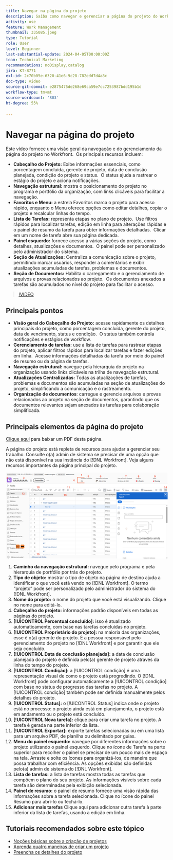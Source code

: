 ```yaml
---
title: Navegar na página do projeto
description: Saiba como navegar e gerenciar a página do projeto do Workfront com eficiência usando recursos como cabeçalho do projeto, navegação estrutural, lista de tarefas, atualizações e seções de documento.
activity: use
feature: Work Management
thumbnail: 335085.jpeg
type: Tutorial
role: User
level: Beginner
last-substantial-update: 2024-04-05T00:00:00Z
team: Technical Marketing
recommendations: noDisplay,catalog
jira: KT-8771
exl-id: 2c70b05e-6320-41e6-9c28-782edd7d4a8c
doc-type: video
source-git-commit: e2875475de268e69ca59e7cc7253987bdd195b1d
workflow-type: tm+mt
source-wordcount: '803'
ht-degree: 55%

---
```


# Navegar na página do projeto

Este vídeo fornece uma visão geral da navegação e do gerenciamento da página do projeto no Workfront. &#x200B; Os principais recursos incluem:

* **Cabeçalho do Projeto:** Exibe informações essenciais, como porcentagem concluída, gerente de projeto, data de conclusão planejada, condição do projeto e status. &#x200B; O status ajuda a rastrear o estágio do projeto e aciona notificações. &#x200B;
* **Navegação estrutural:** mostra o posicionamento do projeto no programa e portfólio da organização, com links clicáveis para facilitar a navegação. &#x200B;
* **Favoritos e Menu:** a estrela Favoritos marca o projeto para acesso rápido, enquanto o Menu oferece opções como editar detalhes, copiar o projeto e recalcular linhas do tempo. &#x200B;
* **Lista de Tarefas:** representa etapas no plano de projeto. &#x200B; Use filtros rápidos para localizar tarefas, edição em linha para alterações rápidas e o painel de resumo da tarefa para obter informações detalhadas. &#x200B; Clicar em um nome de tarefa abre sua página dedicada. &#x200B;
* **Painel esquerdo:** fornece acesso a várias seções do projeto, como detalhes, atualizações e documentos. &#x200B; O painel pode ser personalizado pelo administrador do sistema. &#x200B;
* **Seção de Atualizações:** Centraliza a comunicação sobre o projeto, permitindo marcar usuários, responder a comentários e exibir atualizações acumuladas de tarefas, problemas e documentos. &#x200B;
* **Seção de Documentos:** Habilita o carregamento e o gerenciamento de arquivos e provas relacionados ao projeto. &#x200B; Os documentos anexados a tarefas são acumulados no nível do projeto para facilitar o acesso. &#x200B;


>[!VIDEO](https://video.tv.adobe.com/v/3449731/?quality=12&learn=on&enablevpops&captions=por_br)

## Principais pontos

* **Visão geral do Cabeçalho do Projeto:** acesse rapidamente os detalhes principais do projeto, como porcentagem concluída, gerente do projeto, data de vencimento, status e condição. &#x200B; O status também controla notificações e estágios de workflow. &#x200B;
* **Gerenciamento de tarefas:** use a lista de tarefas para rastrear etapas do projeto, aplicar filtros rápidos para localizar tarefas e fazer edições em linha. &#x200B; Acesse informações detalhadas da tarefa por meio do painel de resumo ou da página de tarefas. &#x200B;
* **Navegação estrutural:** navegue pela hierarquia do projeto na organização usando links clicáveis na trilha de navegação estrutural. &#x200B;
* **Atualizações Centralizadas:** Todas as atualizações de tarefas, problemas e documentos são acumuladas na seção de atualizações do projeto, simplificando a comunicação e o rastreamento. &#x200B;
* **Organização de documentos**: carregue e gerencie arquivos e provas relacionados ao projeto na seção de documentos, garantindo que os documentos relevantes sejam anexados às tarefas para colaboração simplificada. &#x200B;


## Principais elementos da página do projeto

[Clique aqui](/help/assets/key-parts-of-the-project-page.pdf) para baixar um PDF desta página.

A página do projeto está repleta de recursos para ajudar a gerenciar seu trabalho. Consulte o(a) admin de sistema se precisar de uma opção que não está disponível na sua instância do [!DNL Workfront]. Veja alguns recursos importantes da página principal do projeto.

![Captura de tela da página do projeto](assets/project-page-graphic-for-planner-v2.png)

1. **Caminho da navegação estrutural:** navegue pelo programa e pela hierarquia de portfólio por trás do projeto.
2. **Tipo de objeto:** mostrar o tipo de objeto na página de destino ajuda a identificar o que você está vendo no [!DNL Workfront]. O termo “projeto” pode ser personalizado pelo administrador do sistema do [!DNL Workfront].
3. **Nome do projeto:** o nome do projeto que você está visualizando. Clique no nome para editá-lo.
4. **Cabeçalho do projeto:** informações padrão disponíveis em todas as páginas do projeto.
5. **[!UICONTROL Percentual concluído]:** isso é atualizado automaticamente, com base nas tarefas concluídas no projeto.
6. **[!UICONTROL Proprietário do projeto]:** na maioria das organizações, esse é o(a) gerente do projeto. É a pessoa responsável pelo gerenciamento do projeto no [!DNL Workfront] e por garantir que ele seja concluído.
7. **[!UICONTROL Data de conclusão planejada]:** a data de conclusão planejada do projeto é definida pelo(a) gerente de projeto através da linha do tempo do projeto.
8. **[!UICONTROL Condição]:** a [!UICONTROL condição] é uma representação visual de como o projeto está progredindo. O [!DNL Workfront] pode configurar automaticamente a [!UICONTROL condição] com base no status de progresso das tarefas no projeto. A [!UICONTROL condição] também pode ser definida manualmente pelos detalhes do projeto.
9. **[!UICONTROL Status]:** o [!UICONTROL Status] indica onde o projeto está no processo: o projeto ainda está em planejamento, o projeto está em andamento ou o projeto está concluído.
10. **[!UICONTROL Nova tarefa]:** clique para criar uma tarefa no projeto. A tarefa é gerada na parte inferior da lista.
11. **[!UICONTROL Exportar]:** exporte tarefas selecionadas ou em uma lista para um arquivo PDF, de planilha ou delimitado por guias.
12. **Menu do painel esquerdo:** navegue por diferentes informações sobre o projeto utilizando o painel esquerdo. Clique no ícone de Tarefa na parte superior para recolher o painel se precisar de um pouco mais de espaço na tela. Arraste e solte os ícones para organizá-los, de maneira que possa trabalhar com eficiência. As opções exibidas são definidas pelo(a) admin de sistema do [!DNL Workfront].
13. **Lista de tarefas:** a lista de tarefas mostra todas as tarefas que compõem o plano do seu projeto. As informações visíveis sobre cada tarefa são determinadas pela exibição selecionada.
14. **Painel de resumo:** o painel de resumo fornece uma visão rápida das informações sobre a tarefa selecionada. Clique no ícone do painel Resumo para abri-lo ou fechá-lo.
15. **Adicionar mais tarefas** Clique aqui para adicionar outra tarefa à parte inferior da lista de tarefas, usando a edição em linha.

## Tutoriais recomendados sobre este tópico

* [Noções básicas sobre a criação de projetos](/help/manage-work/projects/understand-basic-project-creation.md)
* [Aprenda quatro maneiras de criar um projeto](/help/manage-work/projects/understand-other-ways-to-create-projects.md)
* [Preencha os detalhes do projeto](/help/manage-work/projects/fill-in-the-project-details.md)

